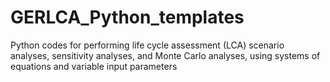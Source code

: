 # GERLCA_Python_templates
Python codes for performing life cycle assessment (LCA) scenario analyses, sensitivity analyses, and Monte Carlo analyses, using systems of equations and variable input parameters
